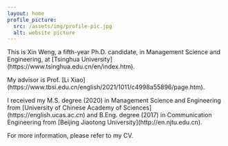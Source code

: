 ```yaml
---
layout: home
profile_picture:
  src: /assets/img/profile-pic.jpg
  alt: website picture
---
```


<p>
  This is Xin Weng, a fifth-year Ph.D. candidate, in Management Science and Engineering, at [Tsinghua University](https://www.tsinghua.edu.cn/en/index.htm). 
</p>

</p>
  My advisor is Prof. [Li Xiao](https://www.tbsi.edu.cn/english/2021/1011/c4998a55896/page.htm).
</p>

</p>
  I received my M.S. degree (2020) in Management Science and Engineering from [University of Chinese Academy of Sciences](https://english.ucas.ac.cn) and B.Eng. degree (2017) in Communication Engineering from [Beijing Jiaotong University](http://en.njtu.edu.cn).
</p>

</p>
For more information, please refer to my CV.
</p>

